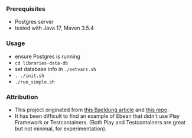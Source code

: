 
### Prerequisites

* Postgres server 
* tested with Java 17, Maven 3.5.4 

### Usage

* ensure Postgres is running
* `cd libraries-data-db`
* set database info in `./setvars.sh` 
* `. ./init.sh`
* `./run_simple.sh`

### Attribution

* This project originated from [this Baeldung article](https://www.baeldung.com/ebean-orm) and [this repo](https://github.com/eugenp/tutorials/tree/master/libraries-data-db).
* It has been difficult to find an example of Ebean that didn't use Play Framework or Testcontainers. (Both Play and Testcontainers are great but not minimal, for experimentation).
